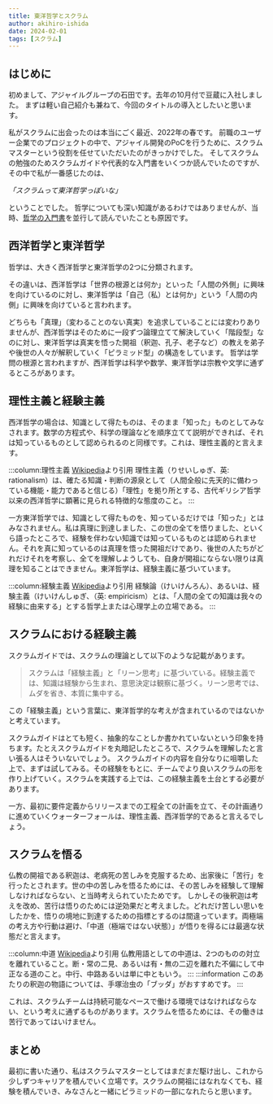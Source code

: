 ```yaml
---
title: 東洋哲学とスクラム
author: akihiro-ishida
date: 2024-02-01
tags: [スクラム]
---
```


## はじめに

初めまして、アジャイルグループの石田です。去年の10月付で豆蔵に入社しました。
まずは軽い自己紹介も兼ねて、今回のタイトルの導入としたいと思います。

私がスクラムに出会ったのは本当にごく最近、2022年の春です。
前職のユーザー企業でのプロジェクトの中で、アジャイル開発のPoCを行うために、スクラムマスターという役割を任せていただいたのがきっかけでした。
そしてスクラムの勉強のためスクラムガイドや代表的な入門書をいくつか読んでいたのですが、その中で私が一番感じたのは、

*「スクラムって東洋哲学っぽいな」*

ということでした。
哲学についても深い知識があるわけではありませんが、当時、[哲学の入門書](https://www.amazon.co.jp/dp/4309414818/)を並行して読んでいたことも原因です。

## 西洋哲学と東洋哲学
哲学は、大きく西洋哲学と東洋哲学の2つに分類されます。

その違いは、西洋哲学は「世界の根源とは何か」といった「人間の外側」に興味を向けているのに対し、東洋哲学は「自己（私）とは何か」という「人間の内側」に興味を向けていると言われます。

どちらも「真理」（変わることのない真実）を追求していることには変わりありませんが、西洋哲学はそのために一段ずつ論理立てて解決していく「階段型」なのに対し、東洋哲学は真実を悟った開祖（釈迦、孔子、老子など）の教えを弟子や後世の人々が解釈していく「ピラミッド型」の構造をしています。
哲学は学問の根源と言われますが、西洋哲学は科学や数学、東洋哲学は宗教や文学に通ずるところがあります。

## 理性主義と経験主義
西洋哲学の場合は、知識として得たものは、そのまま「知った」ものとしてみなされます。数学の方程式や、科学の理論などを順序立てて説明ができれば、それは知っているものとして認められるのと同様です。これは、理性主義的と言えます。

:::column:理性主義
[Wikipedia](https://ja.wikipedia.org/wiki/%E7%90%86%E6%80%A7%E4%B8%BB%E7%BE%A9)より引用
理性主義（りせいしゅぎ、英: rationalism）は、確たる知識・判断の源泉として（人間全般に先天的に備わっている機能・能力であると信じる）「理性」を拠り所とする、古代ギリシア哲学以来の西洋哲学に顕著に見られる特徴的な態度のこと。
:::

一方東洋哲学では、知識として得たものを、知っているだけでは「知った」とはみなされません。私は真理に到達しました、この世の全てを悟りました、といくら語ったところで、経験を伴わない知識では知っているものとは認められません。それを真に知っているのは真理を悟った開祖だけであり、後世の人たちがどれだけそれを考察し、全てを理解しようしても、自身が開祖にならない限りは真理を知ることはできません。東洋哲学は、経験主義に基づいています。

:::column:経験主義
[Wikipedia](https://ja.wikipedia.org/wiki/%E7%B5%8C%E9%A8%93%E8%AB%96)より引用
経験論（けいけんろん）、あるいは、経験主義（けいけんしゅぎ、（英: empiricism）とは、「人間の全ての知識は我々の経験に由来する」とする哲学上または心理学上の立場である。
:::

## スクラムにおける経験主義
スクラムガイドでは、スクラムの理論として以下のような記載があります。

> スクラムは「経験主義」と「リーン思考」に基づいている。経験主義では、知識は経験から⽣まれ、意思決定は観察に基づく。リーン思考では、ムダを省き、本質に集中する。

この「経験主義」という言葉に、東洋哲学的な考えが含まれているのではないかと考えています。

スクラムガイドはとても短く、抽象的なことしか書かれていないという印象を持ちます。たとえスクラムガイドを丸暗記したところで、スクラムを理解したと言い張る人はそういないでしょう。
スクラムガイドの内容を自分なりに咀嚼した上で、まずは試してみる。その経験をもとに、チームでより良いスクラムの形を作り上げていく。スクラムを実践する上では、この経験主義を土台とする必要があります。

一方、最初に要件定義からリリースまでの工程全ての計画を立て、その計画通りに進めていくウォーターフォールは、理性主義、西洋哲学的であると言えるでしょう。

## スクラムを悟る
仏教の開祖である釈迦は、老病死の苦しみを克服するため、出家後に「苦行」を行ったとされます。世の中の苦しみを悟るためには、その苦しみを経験して理解しなければならない、と当時考えられていたためです。
しかしその後釈迦は考えを改め、苦行は悟りのためには逆効果だと考えました。どれだけ苦しい思いをしたかを、悟りの境地に到達するための指標とするのは間違っています。両極端の考え方や行動は避け、「中道（極端ではない状態）」が悟りを得るには最適な状態だと言えます。

:::column:中道
[Wikipedia](https://ja.wikipedia.org/wiki/%E4%B8%AD%E9%81%93)より引用
仏教用語としての中道は、2つのものの対立を離れていること。断・常の二見、あるいは有・無の二辺を離れた不偏にして中正なる道のこと。中行、中路あるいは単に中ともいう。
:::
:::information
このあたりの釈迦の物語については、手塚治虫の「ブッダ」がおすすめです。
:::

これは、スクラムチームは持続可能なペースで働ける環境ではなければならない、という考えに通ずるものがあります。スクラムを悟るためには、その働きは苦行であってはいけません。

## まとめ
最初に書いた通り、私はスクラムマスターとしてはまだまだ駆け出し、これから少しずつキャリアを積んでいく立場です。スクラムの開祖にはなれなくても、経験を積んでいき、みなさんと一緒にピラミッドの一部になれたらと思います。